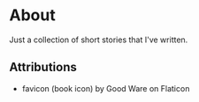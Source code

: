 # About

Just a collection of short stories that I've written.

## Attributions

- favicon (book icon) by Good Ware on Flaticon
